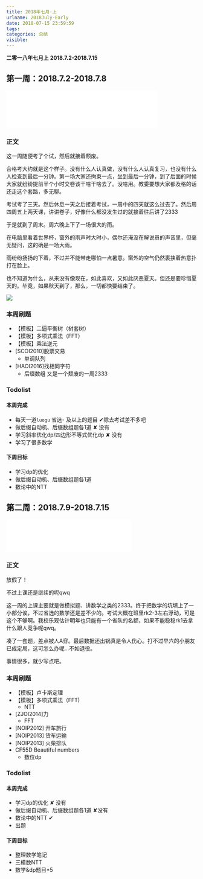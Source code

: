 ```yaml
---
title: 2018年七月·上
urlname: 2018July-Early
date: 2018-07-15 23:59:59
tags:
categories: 总结
visible:
---
```


**二零一八年七月上**
**2018.7.2-2018.7.15**

<!-- more -->

## 第一周：2018.7.2-2018.7.8

<iframe frameborder="no" border="0" marginwidth="0" marginheight="0" width=400 height=100 src="//music.163.com/outchain/player?type=2&id=32628085&auto=0&height=100"></iframe>

### 正文

这一周随便考了个试，然后就接着颓废。

合格考大约就是这个样子。没有什么人认真做，没有什么人认真复习，也没有什么人检查到最后一分钟。第一场大家还拘束一点，坐到最后一分钟，到了后面的时候大家就纷纷提前半个小时交卷该干啥干啥去了。没啥用。教委要想大家都及格的话还走这个套路，多无聊。

考试考了三天。然后休息一天之后接着考试，一周中的四天就这么过去了。然后周四周五上两天课，讲讲卷子，好像什么都没发生过的就接着往后讲了2333

于是就到了周末。周六晚上下了一场很大的雨。

在电脑里看着世界杯，窗外的雨声时大时小，偶尔还淹没在解说员的声音里，但毫无疑问，这的确是一场大雨。

雨纷纷扬扬的下着，不过并不能带走哪怕一点暑意。窗外的空气仍然裹挟着热意扑打在脸上。

也不知道为什么，从来没有像现在，如此喜欢，又如此厌恶夏天。但还是要珍惜夏天的。毕竟，如果秋天到了，那么，一切都快要结束了。

![](title1.jpg)

### 本周刷题


+ 【模板】二逼平衡树（树套树） 
+ 【模板】多项式乘法（FFT）
+ 【模板】乘法逆元  
+ [SCOI2010]股票交易
	- 单调队列
+ [HAOI2016]找相同字符
	- 后缀数组
又是一个颓废的一周2333


### Todolist

#### 本周完成

+ 每天一道`luogu` 省选- 及以上的题目 ✔除去考试差不多吧
+ 做后缀自动机、后缀数组题各1道 ✘ 没有
+ 学习斜率优化dp/四边形不等式优化dp ✘ 没有
+ 学习了很多数学

#### 下周目标
+ 学习dp的优化
+ 做后缀自动机、后缀数组题各1道
+ 数论中的NTT

## 第二周：2018.7.9-2018.7.15

<iframe frameborder="no" border="0" marginwidth="0" marginheight="0" width=330 height=86 src="//music.163.com/outchain/player?type=2&id=478303470&auto=0&height=66"></iframe>

### 正文

放假了！

不过上课还是继续的呢qwq

这一周的上课主要就是做模拟题、讲数学之类的2333。终于把数学的坑填上了一小部分诶，不过省选的数学还是差不少的。考试大概在班里rk2-3左右浮动，可是这个不够啊。我校乐观估计明年也只能有一个省队的名额，如果不能稳稳rk1去拿什么跟人竞争呢qwq。

凑了一套题，差点被人A穿。最后数据还出锅真是令人伤心。打不过早六的小朋友已成定局，这可怎么办呢...不如退役。

事情很多，就少写点吧。

### 本周刷题


+ 【模板】卢卡斯定理 
+ 【模板】多项式乘法（FFT)
	- NTT 
+ [ZJOI2014]力 
	- FFT
+ [NOIP2012] 开车旅行
+ [NOIP2013] 货车运输  
+ [NOIP2013] 火柴排队 
+ CF55D Beautiful numbers 
	- 数位dp


### Todolist

#### 本周完成

+ 学习dp的优化 ✘ 没有
+ 做后缀自动机、后缀数组题各1道 ✘没有
+ 数论中的NTT ✔
+ 出题

#### 下周目标

+ 整理数学笔记
+ 三模数NTT
+ 数学&dp题目*5

